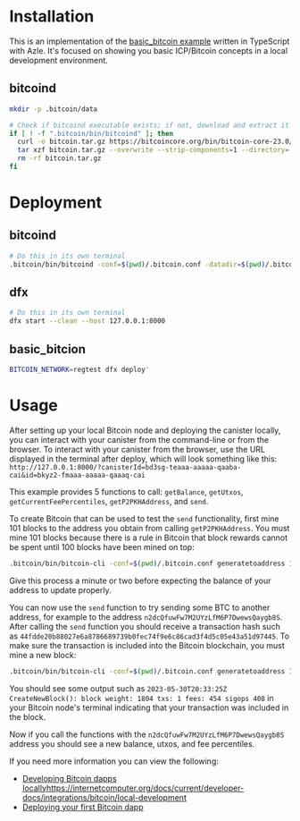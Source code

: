 # Installation

This is an implementation of the [basic_bitcoin example](https://github.com/dfinity/examples/tree/master/rust/basic_bitcoin) written in TypeScript with Azle. It's focused on showing you basic ICP/Bitcoin concepts in a local development environment.

## bitcoind

```bash
mkdir -p .bitcoin/data

# Check if bitcoind executable exists; if not, download and extract it
if [ ! -f ".bitcoin/bin/bitcoind" ]; then
  curl -o bitcoin.tar.gz https://bitcoincore.org/bin/bitcoin-core-23.0/bitcoin-23.0-x86_64-linux-gnu.tar.gz
  tar xzf bitcoin.tar.gz --overwrite --strip-components=1 --directory=.bitcoin/ bitcoin-23.0/bin/
  rm -rf bitcoin.tar.gz
fi
```

# Deployment

## bitcoind

```bash
# Do this in its own terminal
.bitcoin/bin/bitcoind -conf=$(pwd)/.bitcoin.conf -datadir=$(pwd)/.bitcoin/data --port=18444
```

## dfx

```bash
# Do this in its own terminal
dfx start --clean --host 127.0.0.1:8000
```

## basic_bitcion

```bash
BITCOIN_NETWORK=regtest dfx deploy'
```

# Usage

After setting up your local Bitcoin node and deploying the canister locally, you can interact with your canister from the command-line or from the browser. To interact with your canister from the browser, use the URL displayed in the terminal after deploy, which will look something like this: `http://127.0.0.1:8000/?canisterId=bd3sg-teaaa-aaaaa-qaaba-cai&id=bkyz2-fmaaa-aaaaa-qaaaq-cai`

This example provides 5 functions to call: `getBalance`, `getUtxos`, `getCurrentFeePercentiles`, `getP2PKHAddress`, and `send`.

To create Bitcoin that can be used to test the `send` functionality, first mine 101 blocks to the address you obtain from calling `getP2PKHAddress`. You must mine 101 blocks because there is a rule in Bitcoin that block rewards cannot be spent until 100 blocks have been mined on top:

```bash
.bitcoin/bin/bitcoin-cli -conf=$(pwd)/.bitcoin.conf generatetoaddress 101 <your-canister-btc-address>
```

Give this process a minute or two before expecting the balance of your address to update properly.

You can now use the `send` function to try sending some BTC to another address, for example to the address `n2dcQfuwFw7M2UYzLfM6P7DwewsQaygb8S`. After calling the `send` function you should receive a transaction hash such as `44fdde20b88027e6a8786689739b0fec74f9e6c86cad3f4d5c05e43a51d97445`. To make sure the transaction is included into the Bitcoin blockchain, you must mine a new block:

```bash
.bitcoin/bin/bitcoin-cli -conf=$(pwd)/.bitcoin.conf generatetoaddress 1 <your-canister-btc-address>
```

You should see some output such as `2023-05-30T20:33:25Z CreateNewBlock(): block weight: 1804 txs: 1 fees: 454 sigops 408` in your Bitcoin node's terminal indicating that your transaction was included in the block.

Now if you call the functions with the `n2dcQfuwFw7M2UYzLfM6P7DwewsQaygb8S` address you should see a new balance, utxos, and fee percentiles.

If you need more information you can view the following:

-   [Developing Bitcoin dapps locally]()https://internetcomputer.org/docs/current/developer-docs/integrations/bitcoin/local-development
-   [Deploying your first Bitcoin dapp](https://internetcomputer.org/docs/current/samples/deploying-your-first-bitcoin-dapp)
